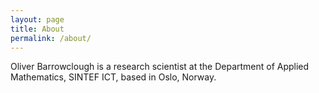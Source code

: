 ```yaml
---
layout: page
title: About
permalink: /about/
---
```


<script type="text/javascript" src="http://cdn.mathjax.org/mathjax/latest/MathJax.js?config=TeX-AMS-MML_HTMLorMML"></script>

Oliver Barrowclough is a research scientist at the Department of Applied Mathematics, SINTEF ICT, based in Oslo, Norway.

